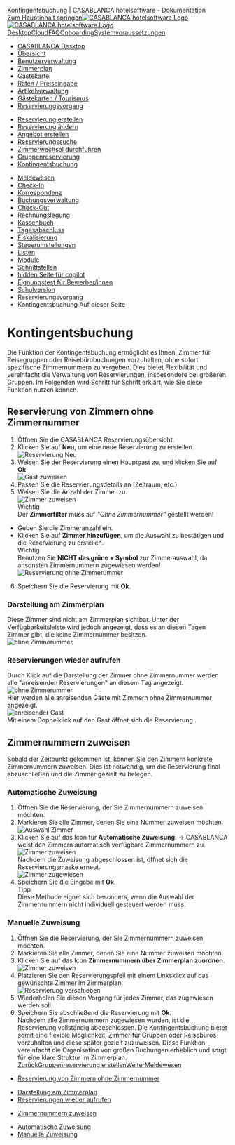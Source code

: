 Kontingentsbuchung | CASABLANCA hotelsoftware - Dokumentation  
[Zum Hauptinhalt springen](https://docs.casablanca.at/desktop/reservation_process/quota_booking/#__docusaurus_skipToContent_fallback)[![CASABLANCA hotelsoftware Logo](https://docs.casablanca.at/img/logo.png) ![CASABLANCA hotelsoftware Logo](https://docs.casablanca.at/img/Casablanca_LOGO_2022_neg.png)](https://docs.casablanca.at/) [Desktop](https://docs.casablanca.at/desktop/desktop/)[Cloud](https://docs.casablanca.at/cloud/cloud_systems/)[FAQ](https://docs.casablanca.at/faq)[Onboarding](https://docs.casablanca.at/onboarding/fiscalization)[Systemvoraussetzungen](https://docs.casablanca.at/system_requirements)  
* [CASABLANCA Desktop](https://docs.casablanca.at/desktop/desktop/)
* [Übersicht](https://docs.casablanca.at/desktop/interface/)
* [Benutzerverwaltung](https://docs.casablanca.at/desktop/user_management/)
* [Zimmerplan](https://docs.casablanca.at/desktop/room_plan/)
* [Gästekartei](https://docs.casablanca.at/desktop/guest_profile/)
* [Raten / Preiseingabe](https://docs.casablanca.at/desktop/raten/)
* [Artikelverwaltung](https://docs.casablanca.at/desktop/articles/)
* [Gästekarten / Tourismus](https://docs.casablanca.at/desktop/guest_cards/)
* [Reservierungsvorgang](https://docs.casablanca.at/desktop/reservation_process/)
+ [Reservierung erstellen](https://docs.casablanca.at/desktop/reservation_process/create_reservation)
+ [Reservierung ändern](https://docs.casablanca.at/desktop/reservation_process/add_change_person_group)
+ [Angebot erstellen](https://docs.casablanca.at/desktop/reservation_process/create_offer)
+ [Reservierungssuche](https://docs.casablanca.at/desktop/reservation_process/reservation_search)
+ [Zimmerwechsel durchführen](https://docs.casablanca.at/desktop/reservation_process/room_change)
+ [Gruppenreservierung](https://docs.casablanca.at/desktop/reservation_process/group_reservation/)
+ [Kontingentsbuchung](https://docs.casablanca.at/desktop/reservation_process/quota_booking/)
* [Meldewesen](https://docs.casablanca.at/desktop/registration/)
* [Check-In](https://docs.casablanca.at/desktop/check_in/)
* [Korrespondenz](https://docs.casablanca.at/desktop/correspondence/)
* [Buchungsverwaltung](https://docs.casablanca.at/desktop/account/)
* [Check-Out](https://docs.casablanca.at/desktop/check-out/)
* [Rechnungslegung](https://docs.casablanca.at/desktop/accounting/)
* [Kassenbuch](https://docs.casablanca.at/desktop/cashbook/)
* [Tagesabschluss](https://docs.casablanca.at/desktop/daily_closing/)
* [Fiskalisierung](https://docs.casablanca.at/desktop/fiscalization/)
* [Steuerumstellungen](https://docs.casablanca.at/desktop/tax_changes/)
* [Listen](https://docs.casablanca.at/desktop/lists/)
* [Module](https://docs.casablanca.at/desktop/module/)
* [Schnittstellen](https://docs.casablanca.at/desktop/interfaces/)
* [hidden Seite für copilot](https://docs.casablanca.at/desktop/hidden_copilot)
* [Eignungstest für Bewerber/innen](https://docs.casablanca.at/desktop/qualification)
* [Schulversion](https://docs.casablanca.at/desktop/schoolversion)  
* [Reservierungsvorgang](https://docs.casablanca.at/desktop/reservation_process/)
* Kontingentsbuchung
Auf dieser Seite

# Kontingentsbuchung  
Die Funktion der Kontingentsbuchung ermöglicht es Ihnen, Zimmer für Reisegruppen oder Reisebürobuchungen vorzuhalten, ohne sofort spezifische Zimmernummern zu vergeben. Dies bietet Flexibilität und vereinfacht die Verwaltung von Reservierungen, insbesondere bei größeren Gruppen. Im Folgenden wird Schritt für Schritt erklärt, wie Sie diese Funktion nutzen können.

## Reservierung von Zimmern ohne Zimmernummer[](https://docs.casablanca.at/desktop/reservation_process/quota_booking/#reservierung-von-zimmern-ohne-zimmernummer "Direkter Link zu Reservierung von Zimmern ohne Zimmernummer")  
1. Öffnen Sie die CASABLANCA Reservierungsübersicht.
2. Klicken Sie auf **Neu**, um eine neue Reservierung zu erstellen.  
![Reservierung Neu](https://docs.casablanca.at/assets/images/reservierung_neu-8331a2ac7c4722fd1f352044c60e98e2.png "Reservierung Neu")  
3. Weisen Sie der Reservierung einen Hauptgast zu, und klicken Sie auf **Ok**.  
![Gast zuweisen](https://docs.casablanca.at/assets/images/gast_zuweisen-461a3356095e52a0737abd93c8b53fc1.png "Gast zuweisen")  
4. Passen Sie die Reservierungsdetails an (Zeitraum, etc.)
5. Weisen Sie die Anzahl der Zimmer zu.  
![Zimmer zuweisen](https://docs.casablanca.at/assets/images/zimmer_zuweisen-026348746bd4b9c9a7f4164155adb89c.png "Zimmer zuweisen")  
Wichtig  
Der **Zimmerfilter** muss auf *"Ohne Zimmernummer"* gestellt werden!  
* Geben Sie die Zimmeranzahl ein.
* Klicken Sie auf **Zimmer hinzufügen**, um die Auswahl zu bestätigen und die Reservierung zu erstellen.  
Wichtig  
Benutzen Sie **NICHT das grüne + Symbol** zur Zimmerauswahl, da ansonsten Zimmernummern zugewiesen werden!  
![Reservierung ohne Zimmerummer](https://docs.casablanca.at/assets/images/reservierung_ohne_zimmerummer-18e171fabea00298580a1b31bcd7b581.png "Reservierung ohne Zimmerummer")  
6. Speichern Sie die Reservierung mit **Ok**.

### Darstellung am Zimmerplan[](https://docs.casablanca.at/desktop/reservation_process/quota_booking/#darstellung-am-zimmerplan "Direkter Link zu Darstellung am Zimmerplan")  
Diese Zimmer sind nicht am Zimmerplan sichtbar. Unter der Verfügbarkeitsleiste wird jedoch angezeigt, dass es an diesen Tagen Zimmer gibt, die keine Zimmernummer besitzen.  
![ohne Zimmerummer](https://docs.casablanca.at/assets/images/ohne_zimmerummer-790a4c83eef5813e160ed455a2c7d6f7.png "ohne Zimmerummer")

### Reservierungen wieder aufrufen[](https://docs.casablanca.at/desktop/reservation_process/quota_booking/#reservierungen-wieder-aufrufen "Direkter Link zu Reservierungen wieder aufrufen")  
Durch Klick auf die Darstellung der Zimmer ohne Zimmernummer werden alle "anreisenden Reservierungen" an diesem Tag angezeigt.  
![ohne Zimmerummer](https://docs.casablanca.at/assets/images/ohne_zimmerummer-790a4c83eef5813e160ed455a2c7d6f7.png "ohne Zimmerummer")  
Hier werden alle anreisenden Gäste mit Zimmern ohne Zimmernummer angezeigt.  
![anreisender Gast](https://docs.casablanca.at/assets/images/anreisender_gast-f37f7deb6716626c9143ff768d9ee6e1.png "anreisender Gast")  
Mit einem Doppelklick auf den Gast öffnet sich die Reservierung.

## Zimmernummern zuweisen[](https://docs.casablanca.at/desktop/reservation_process/quota_booking/#zimmernummern-zuweisen "Direkter Link zu Zimmernummern zuweisen")  
Sobald der Zeitpunkt gekommen ist, können Sie den Zimmern konkrete Zimmernummern zuweisen. Dies ist notwendig, um die Reservierung final abzuschließen und die Zimmer gezielt zu belegen.

### Automatische Zuweisung[](https://docs.casablanca.at/desktop/reservation_process/quota_booking/#automatische-zuweisung "Direkter Link zu Automatische Zuweisung")  
1. Öffnen Sie die Reservierung, der Sie Zimmernummern zuweisen möchten.
2. Markieren Sie alle Zimmer, denen Sie eine Nummer zuweisen möchten.  
![Auswahl Zimmer](https://docs.casablanca.at/assets/images/markiere_zimmer-a78a64c8ab62551f067ce24af8eff4c4.png "Auswahl Zimmer")  
3. Klicken Sie auf das Icon für **Automatische Zuweisung**. -> CASABLANCA weist den Zimmern automatisch verfügbare Zimmernummern zu.  
![Zimmer zuweisen](https://docs.casablanca.at/assets/images/zuweisung_auto-599aa87401c6045d28d6db8fcd5d7be5.png "Zimmer zuweisen")  
Nachdem die Zuweisung abgeschlossen ist, öffnet sich die Reservierungsmaske erneut.  
![Zimmer zugewiesen](https://docs.casablanca.at/assets/images/zugewiesen-608d1415611703db8fd725cb39f78c3a.png "Zimmer zugewiesen")  
4. Speichern Sie die Eingabe mit **Ok**.  
Tipp  
Diese Methode eignet sich besonders, wenn die Auswahl der Zimmernummern nicht individuell gesteuert werden muss.

### Manuelle Zuweisung[](https://docs.casablanca.at/desktop/reservation_process/quota_booking/#manuelle-zuweisung "Direkter Link zu Manuelle Zuweisung")  
1. Öffnen Sie die Reservierung, der Sie Zimmernummern zuweisen möchten.
2. Markieren Sie alle Zimmer, denen Sie eine Nummer zuweisen möchten.
3. Klicken Sie auf das Icon **Zimmernummern über Zimmerplan zuordnen**.  
![Zimmer zuweisen](https://docs.casablanca.at/assets/images/zuweisung_manuell-e375fda3cabc20f8ed04ccb9b3ee0273.png "Zimmer zuweisen")  
4. Platzieren Sie den Reservierungspfeil mit einem Linksklick auf das gewünschte Zimmer im Zimmerplan.  
![Reservierung verschieben](https://docs.casablanca.at/assets/images/reservierung_verschieben-493c7805efe3da62ff1817e0b92b00e4.png "Reservierung verschieben")  
5. Wiederholen Sie diesen Vorgang für jedes Zimmer, das zugewiesen werden soll.
6. Speichern Sie abschließend die Reservierung mit **Ok**.  
Nachdem alle Zimmernummern zugewiesen wurden, ist die Reservierung vollständig abgeschlossen. Die Kontingentsbuchung bietet somit eine flexible Möglichkeit, Zimmer für Gruppen oder Reisebüros vorzuhalten und diese später gezielt zuzuweisen. Diese Funktion vereinfacht die Organisation von großen Buchungen erheblich und sorgt für eine klare Struktur im Zimmerplan.  
[ZurückGruppenreservierung erstellen](https://docs.casablanca.at/desktop/reservation_process/group_reservation/)[WeiterMeldewesen](https://docs.casablanca.at/desktop/registration/)  
* [Reservierung von Zimmern ohne Zimmernummer](https://docs.casablanca.at/desktop/reservation_process/quota_booking/#reservierung-von-zimmern-ohne-zimmernummer)
+ [Darstellung am Zimmerplan](https://docs.casablanca.at/desktop/reservation_process/quota_booking/#darstellung-am-zimmerplan)
+ [Reservierungen wieder aufrufen](https://docs.casablanca.at/desktop/reservation_process/quota_booking/#reservierungen-wieder-aufrufen)
* [Zimmernummern zuweisen](https://docs.casablanca.at/desktop/reservation_process/quota_booking/#zimmernummern-zuweisen)
+ [Automatische Zuweisung](https://docs.casablanca.at/desktop/reservation_process/quota_booking/#automatische-zuweisung)
+ [Manuelle Zuweisung](https://docs.casablanca.at/desktop/reservation_process/quota_booking/#manuelle-zuweisung)